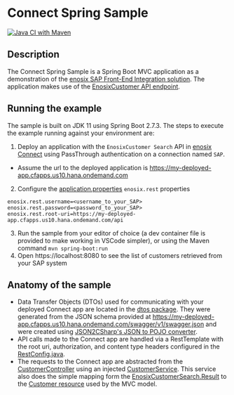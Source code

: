 # Connect Spring Sample
[![Java CI with Maven](https://github.com/enosix/connect-spring-sample/actions/workflows/maven.yml/badge.svg)](https://github.com/enosix/connect-spring-sample/actions/workflows/maven.yml)

## Description
The Connect Spring Sample is a Spring Boot MVC application as a demonstration of the [enosix SAP Front-End Integration solution](https://enosix.com/sap-front-end-integration/). The application makes use of the [EnosixCustomer API endpoint](https://apis.connect.enosix.io/index.html#operations-_-_EnosixCustomer_Search-Search_EnosixCustomer_Search). 

## Running the example
The sample is built on JDK 11 using Spring Boot 2.7.3. The steps to execute the example running against your environment are:
1. Deploy an application with the `EnosixCustomer Search` API in [enosix Connect](https://console.connect.enosix.io) using PassThrough authentication on a connection named `SAP`.
  - Assume the url to the deployed application is https://my-deployed-app.cfapps.us10.hana.ondemand.com
2. Configure the [application.properties](src/main/resources/application.properties) `enosix.rest` properties  
```
enosix.rest.username=<username_to_your_SAP>
enosix.rest.password=<password_to_your_SAP>
enosix.rest.root-uri=https://my-deployed-app.cfapps.us10.hana.ondemand.com/api
```
3. Run the sample from your editor of choice (a dev container file is provided to make working in VSCode simpler), or using the Maven command `mvn spring-boot:run`
4. Open https://localhost:8080 to see the list of customers retrieved from your SAP system

## Anatomy of the sample
- Data Transfer Objects (DTOs) used for communicating with your deployed Connect app are located in the [dtos package](src/main/java/io/enosix/connect/dtos). They were generated from the JSON schema provided at https://my-deployed-app.cfapps.us10.hana.ondemand.com/swagger/v1/swagger.json and were created using [JSON2CSharp's JSON to POJO converter](https://json2csharp.com/code-converters/json-to-pojo).
- API calls made to the Connect app are handled via a RestTemplate with the root uri, authorization, and content type headers configured in the [RestConfig.java](/src/main/java/io/enosix/connect/configuration/RestConfig.java).
- The requests to the Connect app are abstracted from the [CustomerController](/src/main/java/io/enosix/connect/controllers/CustomerController.java) using an injected [CustomerService](/src/main/java/io/enosix/connect/services/CustomerServiceImpl.java). This service also does the simple mapping form the [EnosixCustomerSearch.Result](/src/main/java/io/enosix/connect/dtos/enosixCustomerSearch/response/Result.java) to the [Customer resource](/src/main/java/io/enosix/connect/resources/Customer.java) used by the MVC model.
